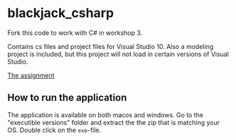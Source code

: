 # blackjack_csharp

Fork this code to work with C# in workshop 3.

Contains cs files and project files for Visual Studio 10. Also a modeling project is included, but this project will not load in certain versions of Visual Studio.

[The assignment](https://coursepress.lnu.se/kurs/objektorienterad-analys-och-design-med-uml/workshops-2/workshop-3-design-using-patterns/)

## How to run the application

The application is available on both macos and windows. Go to the "executible versions" folder and extract the the zip that is matching your OS. Double click on the `exe`-file.

